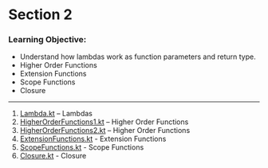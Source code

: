 # Section 2

### Learning Objective:

- Understand how lambdas work as function parameters and return type.
- Higher Order Functions
- Extension Functions
- Scope Functions
- Closure

---

1. [Lambda.kt](./Lambda.kt) – Lambdas
2. [HigherOrderFunctions1.kt](./HigherOrderFunction1.kt) – Higher Order Functions
3. [HigherOrderFunctions2.kt](./HigherOrderFunction2.kt) – Higher Order Functions
4. [ExtensionFunctions.kt](./ExtensionFunctions.kt) - Extension Functions
5. [ScopeFunctions.kt](./ScopeFunctions.kt) - Scope Functions 
6. [Closure.kt](./Closure.kt) - Closure 

